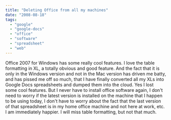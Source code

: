 ```yaml
---
title: "Deleting Office from all my machines"
date: "2008-08-18"
tags: 
  - "google"
  - "google-docs"
  - "office"
  - "software"
  - "spreadsheet"
  - "web"
---
```


Office 2007 for Windows has some really cool features. I love the table formatting in XL, a totally obvious and good feature. And the fact that it is only in the Windows version and not in the Mac version has driven me batty, and has pissed me off so much, that I have finally converted all my XLs into Google Docs spreadsheets and dumped them into the cloud. Yes I lost some cool features. But I never have to install office software again, I don't need to worry if the latest version is installed on the machine that I happen to be using today, I don't have to worry about the fact that the last version of that spreadsheet is in my home office machine and not here at work, etc. I am immediately happier. I will miss table formatting, but not that much.
